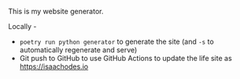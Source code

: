 This is my website generator.


Locally - 
- `poetry run python generator` to generate the site (and `-s` to automatically regenerate and serve)
- Git push to GitHub to use GitHub Actions to update the life site as https://isaachodes.io